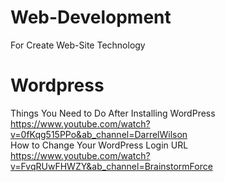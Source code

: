 # Web-Development
For Create Web-Site Technology

# Wordpress
Things You Need to Do After Installing WordPress \
https://www.youtube.com/watch?v=0fKqg515PPo&ab_channel=DarrelWilson \
How to Change Your WordPress Login URL \
https://www.youtube.com/watch?v=FvqRUwFHWZY&ab_channel=BrainstormForce

